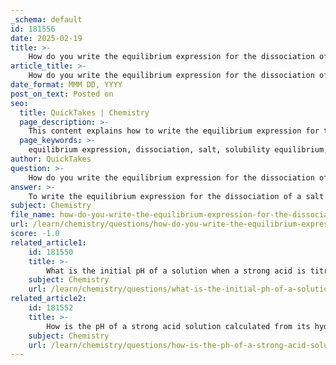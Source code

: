 ```yaml
---
_schema: default
id: 181556
date: 2025-02-19
title: >-
    How do you write the equilibrium expression for the dissociation of a salt in a solubility equilibrium?
article_title: >-
    How do you write the equilibrium expression for the dissociation of a salt in a solubility equilibrium?
date_format: MMM DD, YYYY
post_on_text: Posted on
seo:
  title: QuickTakes | Chemistry
  page_description: >-
    This content explains how to write the equilibrium expression for the dissociation of a salt in a solubility equilibrium, detailing the derivation of the Ksp expression based on the stoichiometry of the dissociation reaction.
  page_keywords: >-
    equilibrium expression, dissociation, salt, solubility equilibrium, Ksp, dissociation reaction, concentrations, molar solubility, ICE table, AgCl
author: QuickTakes
question: >-
    How do you write the equilibrium expression for the dissociation of a salt in a solubility equilibrium?
answer: >-
    To write the equilibrium expression for the dissociation of a salt in a solubility equilibrium, we first need to understand the dissociation reaction of the salt in question. The general form of the dissociation reaction for a salt $ AB $ that dissociates into its ions $ A^+ $ and $ B^- $ can be represented as:\n\n$$\nAB_{(s)} \rightleftharpoons A^+_{(aq)} + B^-_{(aq)}\n$$\n\nIn this reaction, $ AB $ is the solid salt, and $ A^+ $ and $ B^- $ are the ions in aqueous solution.\n\nThe equilibrium expression for the solubility product constant $ K_{sp} $ is derived from the concentrations of the ions at equilibrium. For the dissociation of the salt $ AB $, the $ K_{sp} $ expression is given by:\n\n$$\nK_{sp} = [A^+][B^-]\n$$\n\nFor a more complex salt $ A_mB_n $ that dissociates into $ m $ moles of $ A^+ $ and $ n $ moles of $ B^- $, the dissociation reaction can be written as:\n\n$$\nA_mB_n_{(s)} \rightleftharpoons mA^+_{(aq)} + nB^-_{(aq)}\n$$\n\nThe corresponding $ K_{sp} $ expression for this reaction would be:\n\n$$\nK_{sp} = [A^+]^m [B^-]^n\n$$\n\nThis expression allows us to quantify the solubility of the salt in a saturated solution, where the concentrations of the ions remain constant at equilibrium. \n\nTo calculate the molar solubility of a salt, one can set up an ICE (Initial, Change, Equilibrium) table based on the dissociation reaction and solve for the concentrations of the ions at equilibrium using the known $ K_{sp} $ value. \n\nFor example, for silver chloride ($ AgCl $), the dissociation reaction is:\n\n$$\nAgCl_{(s)} \rightleftharpoons Ag^+_{(aq)} + Cl^-_{(aq)}\n$$\n\nThe $ K_{sp} $ expression is:\n\n$$\nK_{sp} = [Ag^+][Cl^-]\n$$\n\nIf $ s $ is the molar solubility of $ AgCl $, then at equilibrium:\n\n$$\nK_{sp} = s \cdot s = s^2\n$$\n\nThis allows for the calculation of $ s $ using the given $ K_{sp} $ value for silver chloride.\n\nIn summary, the equilibrium expression for the dissociation of a salt in a solubility equilibrium is based on the stoichiometry of the dissociation reaction and is represented by the solubility product constant $ K_{sp} $.
subject: Chemistry
file_name: how-do-you-write-the-equilibrium-expression-for-the-dissociation-of-a-salt-in-a-solubility-equilibrium.md
url: /learn/chemistry/questions/how-do-you-write-the-equilibrium-expression-for-the-dissociation-of-a-salt-in-a-solubility-equilibrium
score: -1.0
related_article1:
    id: 181550
    title: >-
        What is the initial pH of a solution when a strong acid is titrated with a strong base?
    subject: Chemistry
    url: /learn/chemistry/questions/what-is-the-initial-ph-of-a-solution-when-a-strong-acid-is-titrated-with-a-strong-base
related_article2:
    id: 181552
    title: >-
        How is the pH of a strong acid solution calculated from its hydronium ion concentration?
    subject: Chemistry
    url: /learn/chemistry/questions/how-is-the-ph-of-a-strong-acid-solution-calculated-from-its-hydronium-ion-concentration
---
```


&nbsp;